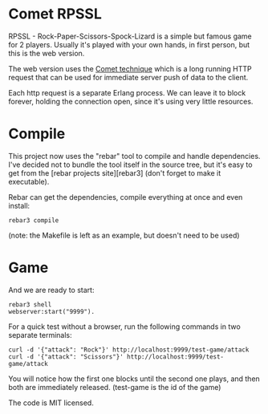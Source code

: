 Comet RPSSL
===========


RPSSL - Rock-Paper-Scissors-Spock-Lizard is a simple but famous game for 2
players. Usually it's played with your own hands, in first person, but this is
the web version.

The web version uses the [Comet technique][comet] which is a long running HTTP
request that can be used for immediate server push of data to the client.

[comet]: http://en.wikipedia.org/wiki/Comet_%28programming%29

Each http request is a separate Erlang process. We can leave it to block
forever, holding the connection open, since it's using very little resources.

Compile
=======

This project now uses the "rebar" tool to compile and handle dependencies.
I've decided not to bundle the tool itself in the source tree, but it's easy to
get from the [rebar projects site][rebar3] (don't forget to make it executable).

[rebar]: https://www.rebar3.org/

Rebar can get the dependencies, compile everything at once and even install:

    rebar3 compile

(note: the Makefile is left as an example, but doesn't need to be used)



Game
====

And we are ready to start:

    rebar3 shell
    webserver:start("9999").

For a quick test without a browser, run the following commands in
two separate terminals:

    curl -d '{"attack": "Rock"}' http://localhost:9999/test-game/attack
    curl -d '{"attack": "Scissors"}' http://localhost:9999/test-game/attack

You will notice how the first one blocks until the second one plays, and then
both are immediately released. (test-game is the id of the game)


The code is MIT licensed.

